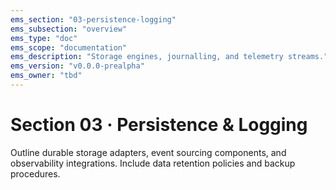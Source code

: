 ```yaml
---
ems_section: "03-persistence-logging"
ems_subsection: "overview"
ems_type: "doc"
ems_scope: "documentation"
ems_description: "Storage engines, journalling, and telemetry streams."
ems_version: "v0.0.0-prealpha"
ems_owner: "tbd"
---
```


# Section 03 · Persistence & Logging

Outline durable storage adapters, event sourcing components, and observability integrations. Include data retention policies and backup procedures.
